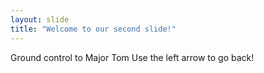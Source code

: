 ```yaml
---
layout: slide
title: "Welcome to our second slide!"
---
```

Ground control to Major Tom
Use the left arrow to go back!
